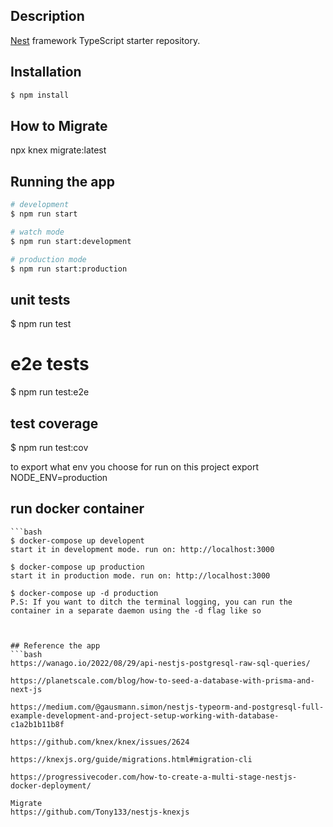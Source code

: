 ## Description

[Nest](https://github.com/nestjs/nest) framework TypeScript starter repository.

## Installation

```bash
$ npm install
```

## How to Migrate
npx knex migrate:latest

## Running the app

```bash
# development
$ npm run start

# watch mode
$ npm run start:development

# production mode
$ npm run start:production
```

## unit tests
$ npm run test

# e2e tests
$ npm run test:e2e

## test coverage
$ npm run test:cov

to export what env you choose for run on this project
export NODE_ENV=production

## run docker container
    ```bash
    $ docker-compose up developent
    start it in development mode. run on: http://localhost:3000 

    $ docker-compose up production
    start it in production mode. run on: http://localhost:3000 

    $ docker-compose up -d production
    P.S: If you want to ditch the terminal logging, you can run the container in a separate daemon using the -d flag like so
```


## Reference the app
```bash
https://wanago.io/2022/08/29/api-nestjs-postgresql-raw-sql-queries/

https://planetscale.com/blog/how-to-seed-a-database-with-prisma-and-next-js

https://medium.com/@gausmann.simon/nestjs-typeorm-and-postgresql-full-example-development-and-project-setup-working-with-database-c1a2b1b11b8f

https://github.com/knex/knex/issues/2624

https://knexjs.org/guide/migrations.html#migration-cli

https://progressivecoder.com/how-to-create-a-multi-stage-nestjs-docker-deployment/

Migrate
https://github.com/Tony133/nestjs-knexjs
```